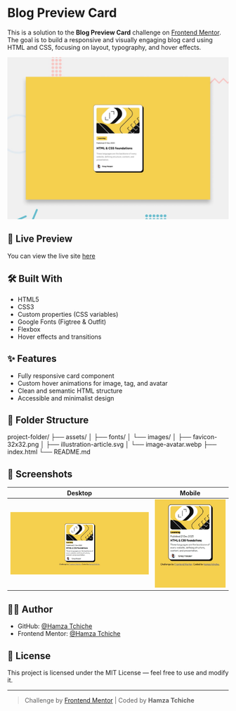 # Blog Preview Card

This is a solution to the **Blog Preview Card** challenge on [Frontend Mentor](https://www.frontendmentor.io). The goal is to build a responsive and visually engaging blog card using HTML and CSS, focusing on layout, typography, and hover effects.

![Preview](preview.jpg)

## 🔗 Live Preview

You can view the live site [here](https://hamzatchiche.github.io/Blog-preview-card/index.html)
## 🛠️ Built With

- HTML5
- CSS3
- Custom properties (CSS variables)
- Google Fonts (Figtree & Outfit)
- Flexbox
- Hover effects and transitions

## ✨ Features

- Fully responsive card component
- Custom hover animations for image, tag, and avatar
- Clean and semantic HTML structure
- Accessible and minimalist design

## 📁 Folder Structure


project-folder/
├── assets/
│ ├── fonts/
│ └── images/
│ ├── favicon-32x32.png
│ ├── illustration-article.svg
│ └── image-avatar.webp
├── index.html
└── README.md


## 📸 Screenshots

| Desktop                        | Mobile                         |
|-------------------------------|--------------------------------|
| ![Desktop View](Desktop_view.jpg) | ![Mobile View](mobile_view.jpg) |


## 👨‍💻 Author

- GitHub: [@Hamza Tchiche](https://github.com/hamzatchiche)
- Frontend Mentor: [@Hamza Tchiche](https://www.frontendmentor.io/profile/hamzatchiche)

## 📝 License

This project is licensed under the MIT License — feel free to use and modify it.

---

> Challenge by [Frontend Mentor](https://www.frontendmentor.io) | Coded by **Hamza Tchiche**
